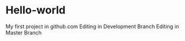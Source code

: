 # Hello-world
My first project in github.com
Editing in Development Branch
Editing in Master Branch
